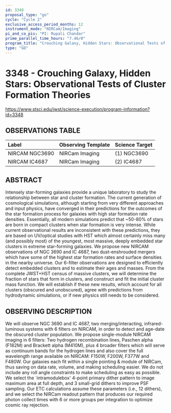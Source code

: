 ```yaml
---
id: 3348
proposal_type: "go"
cycle: "Cycle 2"
exclusive_access_period_months: 12
instrument_mode: "NIRCam/Imaging"
pi_and_co_pis: "PI: Rupali Chandar"
prime_parallel_time_hours: "7.46/0"
program_title: "Crouching Galaxy, Hidden Stars: Observational Tests of Cluster Formation Theories"
type: "GO"
---
```

# 3348 - Crouching Galaxy, Hidden Stars: Observational Tests of Cluster Formation Theories
https://www.stsci.edu/jwst/science-execution/program-information?id=3348
## OBSERVATIONS TABLE
| Label             | Observing Template | Science Target |
| :---------------- | :----------------- | :------------- |
| NIRCAM NGC3690    | NIRCam Imaging     | (1) NGC3690    |
| NIRCAM IC4687     | NIRCam Imaging     | (2) IC4687     |

## ABSTRACT

Intensely star-forming galaxies provide a unique laboratory to study the relationship between star and cluster formation. The current generation of cosmological simulations, although starting from very different approaches and input physics, have converged in their predictions for the outcomes of the star formation process for galaxies with high star formation rate densities. Essentially, all modern simulations predict that ~50-80% of stars are born in compact clusters when star formation is very intense. While current observational results are inconsistent with these predictions, they are based on UV/optical studies with HST which almost certainly miss many (and possibly most) of the youngest, most massive, deeply embedded star clusters in extreme star-forming galaxies. We propose new NIRCAM observations of NGC 3690 and IC 4687, two dust-enshrouded mergers which have some of the highest star formation rates and surface densities in the nearby universe. Our 6-filter observations are designed to efficiently detect embedded clusters and to estimate their ages and masses. From the complete JWST+HST census of massive clusters, we will determine the fraction of stars that form in clusters, and construct and fit the initial cluster mass function. We will establish if these new results, which account for all clusters (obscured and unobscured), agree with predictions from hydrodynamic simulations, or if new physics still needs to be considered.

## OBSERVING DESCRIPTION

We will observe NGC 3690 and IC 4687, two merging/interacting, infrared-luminous systems with 6 filters on NIRCAM, in order to detect and age-date the obscured cluster population. We propose single-module NIRCAM imaging in 6 filters: Two hydrogen recombination lines, Paschen alpha (F182M) and Brackett alpha (M410M), plus 4 broader filters which will serve as continuum bands for the hydrogen lines and also cover the full wavelength range available on NIRCAM: F150W, F200W, F377W and F480W.
Our galaxies each fit within a single pointing & module of NIRCam, thus saving on data rate, volume, and making scheduling easier. We do not include any roll angle constraints to make scheduling as easy as possible.
We select the `intramodulebox' 4-point primary dither pattern to image maximum area at full depth, and 3 small-grid dithers to improve PSF sampling. Our ETC calculations assume these parameters (i.e., 12 dithers), and we select the NIRCam readout pattern that produces our required photon collect times with 6 or more groups per integration to optimize cosmic ray rejection.
